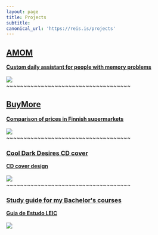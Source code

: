 ```yaml
---
layout: page
title: Projects
subtitle: 
canonical_url: 'https://reis.is/projects'
---
```


<div class="center-text">

<a href="amom">
<h2>AMOM</h2> 
<strong>Custom daily assistant for people with memory problems</strong>
<br>
<br>
<picture>
  <source srcset="{{ '/assets/img/amom.webp' | prepend: site.baseurl }}" class="img__project" type="image/webp">
  <source srcset="{{ '/assets/img/amom.png' | prepend: site.baseurl }}" class="img__project" type="image/png"> 
  <img src="{{ '/assets/img/amom.png' | prepend: site.baseurl }}" class="img__project">
</picture>
</a>

<div class="about"><div class="about__devider">~~~~~~~~~~~~~~~~~~~~~~~~~~~~~~~~~~~~</div></div>

<a href="https://still-beach-1338.herokuapp.com/">
<h2>BuyMore</h2>
<strong>Comparison of prices in Finnish supermarkets</strong>
<br>
<br>
<picture>
  <source srcset="{{ '/assets/img/buymore.webp' | prepend: site.baseurl }}" class="img__project" type="image/webp">
  <source srcset="{{ '/assets/img/buymore.png' | prepend: site.baseurl }}" class="img__project" type="image/jpg"> 
  <img src="{{ '/assets/img/buymore.jpg' | prepend: site.baseurl }}" class="img__project">
</picture>
</a>

<div class="about"><div class="about__devider">~~~~~~~~~~~~~~~~~~~~~~~~~~~~~~~~~~~~</div></div>

<a href="http://evilfriend.deviantart.com/art/Cool-Dark-Desires-349942230">
<h3>Cool Dark Desires CD cover</h3>
<strong>CD cover design</strong>
<br>
<br>
<picture>
  <source srcset="{{ '/assets/img/cdd.webp' | prepend: site.baseurl }}" class="img__project" type="image/webp">
  <source srcset="{{ '/assets/img/cdd.png' | prepend: site.baseurl }}" class="img__project" type="image/jpg"> 
  <img src="{{ '/assets/img/cdd.jpg' | prepend: site.baseurl }}" class="img__project">
</picture>
</a>

<div class="about"><div class="about__devider">~~~~~~~~~~~~~~~~~~~~~~~~~~~~~~~~~~~~</div></div>

<a href="{{ '/assets/doc/Guia_De_Estudo-LEIC_by_Andre_Reis.pdf' | prepend: site.baseurl }}">
<h3>Study guide for my Bachelor's courses</h3>
<strong>Guia de Estudo LEIC</strong>
<br>
<br>
<picture>
  <source srcset="{{ '/assets/img/guiaDeEstudo.webp' | prepend: site.baseurl }}" class="img__project" type="image/webp">
  <source srcset="{{ '/assets/img/guiaDeEstudo.png' | prepend: site.baseurl }}" class="img__project" type="image/jpg"> 
  <img src="{{ '/assets/img/guiaDeEstudo.jpg' | prepend: site.baseurl }}" class="img__project">
</picture>
</a>

</div>